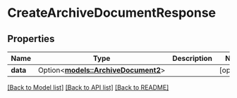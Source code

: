 # CreateArchiveDocumentResponse

## Properties

Name | Type | Description | Notes
------------ | ------------- | ------------- | -------------
**data** | Option<[**models::ArchiveDocument2**](ArchiveDocument_2.md)> |  | [optional]

[[Back to Model list]](../README.md#documentation-for-models) [[Back to API list]](../README.md#documentation-for-api-endpoints) [[Back to README]](../README.md)


